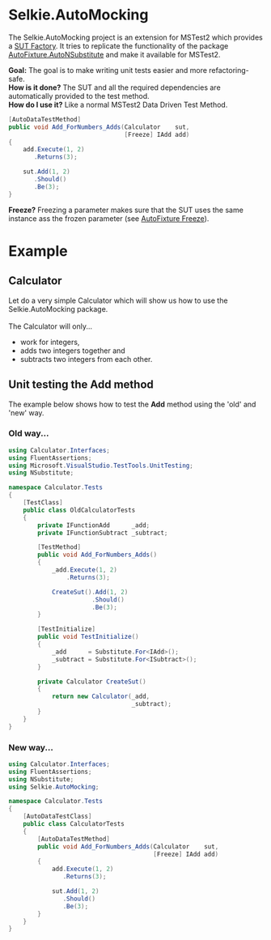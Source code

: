 # Selkie.AutoMocking
The Selkie.AutoMocking project is an extension for MSTest2 which provides a [SUT Factory](http://blog.ploeh.dk/2009/02/13/SUTFactory.aspx). It tries to replicate the functionality of the package [AutoFixture.AutoNSubstitute](https://github.com/AutoFixture/AutoFixture) and make it available for MSTest2.

**Goal:** The goal is to make writing unit tests easier and more refactoring-safe.
<br>
**How is it done?** The SUT and all the required dependencies are automatically provided to the test method.
<br>
**How do I use it?** Like a normal MSTest2 Data Driven Test Method.
<br>
```csharp
[AutoDataTestMethod]
public void Add_ForNumbers_Adds(Calculator    sut,
                                [Freeze] IAdd add)
{
    add.Execute(1, 2)
       .Returns(3);

    sut.Add(1, 2)
       .Should()
       .Be(3);
}
```
**Freeze?** Freezing a parameter makes sure that the SUT uses the same instance ass the frozen parameter (see [AutoFixture Freeze](https://blog.ploeh.dk/2010/03/17/AutoFixtureFreeze/)).

# Example
## Calculator
Let do a very simple Calculator which will show us how to use the Selkie.AutoMocking package.
<br><br>
The Calculator will only...
* work for integers,
* adds two integers together and
* subtracts two integers from each other.

## Unit testing the Add method
The example below shows how to test the **Add** method using the 'old' and 'new' way.

### Old way...
```csharp
using Calculator.Interfaces;
using FluentAssertions;
using Microsoft.VisualStudio.TestTools.UnitTesting;
using NSubstitute;

namespace Calculator.Tests
{
    [TestClass]
    public class OldCalculatorTests
    {
        private IFunctionAdd      _add;
        private IFunctionSubtract _subtract;

        [TestMethod]
        public void Add_ForNumbers_Adds()
        {
            _add.Execute(1, 2)
                .Returns(3);

            CreateSut().Add(1, 2)
                       .Should()
                       .Be(3);
        }

        [TestInitialize]
        public void TestInitialize()
        {
            _add      = Substitute.For<IAdd>();
            _subtract = Substitute.For<ISubtract>();
        }

        private Calculator CreateSut()
        {
            return new Calculator(_add,
                                  _subtract);
        }
    }
}
```

### New way...
```csharp
using Calculator.Interfaces;
using FluentAssertions;
using NSubstitute;
using Selkie.AutoMocking;

namespace Calculator.Tests
{
    [AutoDataTestClass]
    public class CalculatorTests
    {
        [AutoDataTestMethod]
        public void Add_ForNumbers_Adds(Calculator    sut,
                                        [Freeze] IAdd add)
        {
            add.Execute(1, 2)
               .Returns(3);

            sut.Add(1, 2)
               .Should()
               .Be(3);
        }
    }
}
```
